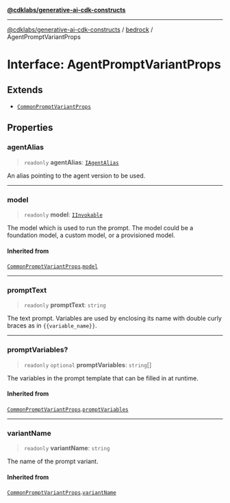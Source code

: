 [**@cdklabs/generative-ai-cdk-constructs**](../../../README.md)

***

[@cdklabs/generative-ai-cdk-constructs](../../../README.md) / [bedrock](../README.md) / AgentPromptVariantProps

# Interface: AgentPromptVariantProps

## Extends

- [`CommonPromptVariantProps`](CommonPromptVariantProps.md)

## Properties

### agentAlias

> `readonly` **agentAlias**: [`IAgentAlias`](IAgentAlias.md)

An alias pointing to the agent version to be used.

***

### model

> `readonly` **model**: [`IInvokable`](IInvokable.md)

The model which is used to run the prompt. The model could be a foundation
model, a custom model, or a provisioned model.

#### Inherited from

[`CommonPromptVariantProps`](CommonPromptVariantProps.md).[`model`](CommonPromptVariantProps.md#model)

***

### promptText

> `readonly` **promptText**: `string`

The text prompt. Variables are used by enclosing its name with double curly braces
as in `{{variable_name}}`.

***

### promptVariables?

> `readonly` `optional` **promptVariables**: `string`[]

The variables in the prompt template that can be filled in at runtime.

#### Inherited from

[`CommonPromptVariantProps`](CommonPromptVariantProps.md).[`promptVariables`](CommonPromptVariantProps.md#promptvariables)

***

### variantName

> `readonly` **variantName**: `string`

The name of the prompt variant.

#### Inherited from

[`CommonPromptVariantProps`](CommonPromptVariantProps.md).[`variantName`](CommonPromptVariantProps.md#variantname)
